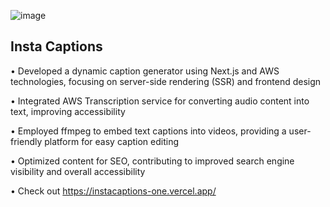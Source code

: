 

![image](https://github.com/vamsi4845/InstaCaptions/assets/39260099/c87c4a3a-913d-4982-b36b-a710cc403d16)

<h2>Insta Captions</h2>
• Developed a dynamic caption generator using Next.js and AWS technologies, focusing on server-side
rendering (SSR) and frontend design

• Integrated AWS Transcription service for converting audio content into text, improving accessibility

• Employed ffmpeg to embed text captions into videos, providing a user-friendly platform for easy caption
editing

• Optimized content for SEO, contributing to improved search engine visibility and overall accessibility

• Check out https://instacaptions-one.vercel.app/

